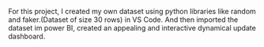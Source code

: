 For this project, I created my own dataset using python libraries like random and faker.(Dataset of size 30 rows) in VS Code.
And then imported the dataset im power BI, created an appealing and interactive dynamical update dashboard.


